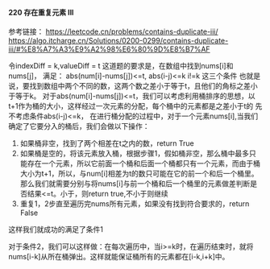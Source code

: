 #### 220 存在重复元素 III
参考链接：
https://leetcode.cn/problems/contains-duplicate-iii/
https://algo.itcharge.cn/Solutions/0200-0299/contains-duplicate-iii/#%E8%A7%A3%E9%A2%98%E6%80%9D%E8%B7%AF

令indexDiff = k,valueDiff = t
这道题的要求是，在数组中找到nums[i]和nums[j]，
满足：
abs(num[i]-nums[j])<=t,
abs(i-j)<=k
i!=k
这三个条件
也就是说，要找到数组中两个不同的数，这两个数之差小于等于t，且他们的角标之差小于等于k。
对于abs(num[i]-nums[j])<=t，我们可以考虑利用桶排序的思想，以t+1作为桶的大小，这样经过一次元素的分配，每个桶中的元素都是之差小于t的
先不考虑条件abs(i-j)<=k，
在进行桶分配的过程中，对于一个元素nums[i],当我们确定了它要分入的桶后，我们会做以下操作：
1. 如果桶非空，找到了两个相差在t之内的数，return True
2. 如果桶是空的，将该元素放入桶，根据步骤1，假如桶非空，那么桶中最多只能存在一个元素，所以它前面一个桶和后面一个桶都只有一个元素，而由于桶大小为t+1，所以，与num[i]相差为t的数只可能在它的前一个和后一个桶里。那么我们就需要分别与将nums[i]与前一个桶和后一个桶里的元素做差判断是否结果<=t。小于，则return true,不小于则继续
3. 重复1，2步直至遍历完nums所有元素，如果没有找到符合要求的，return False

这样我们就成功的满足了条件1

对于条件2，我们可以这样做：在每次遍历中，当i>=k时，在遍历结束时，就将nums[i-k]从所在桶弹出。这样就能保证桶所有的元素都在[i-k,i+k]中。


